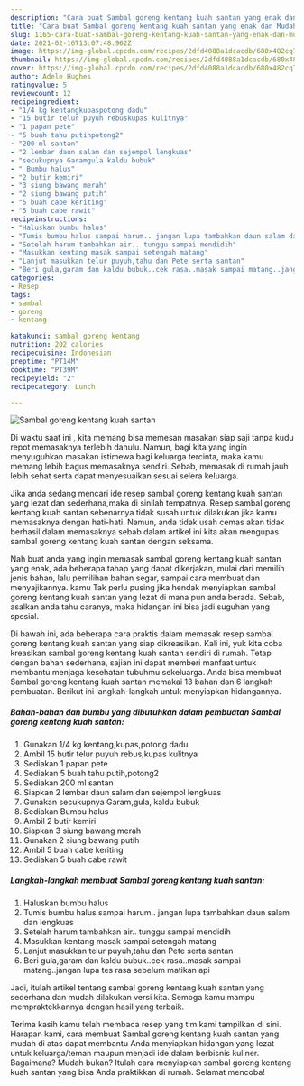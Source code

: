 ```yaml
---
description: "Cara buat Sambal goreng kentang kuah santan yang enak dan Mudah Dibuat"
title: "Cara buat Sambal goreng kentang kuah santan yang enak dan Mudah Dibuat"
slug: 1165-cara-buat-sambal-goreng-kentang-kuah-santan-yang-enak-dan-mudah-dibuat
date: 2021-02-16T13:07:48.962Z
image: https://img-global.cpcdn.com/recipes/2dfd4088a1dcacdb/680x482cq70/sambal-goreng-kentang-kuah-santan-foto-resep-utama.jpg
thumbnail: https://img-global.cpcdn.com/recipes/2dfd4088a1dcacdb/680x482cq70/sambal-goreng-kentang-kuah-santan-foto-resep-utama.jpg
cover: https://img-global.cpcdn.com/recipes/2dfd4088a1dcacdb/680x482cq70/sambal-goreng-kentang-kuah-santan-foto-resep-utama.jpg
author: Adele Hughes
ratingvalue: 5
reviewcount: 12
recipeingredient:
- "1/4 kg kentangkupaspotong dadu"
- "15 butir telur puyuh rebuskupas kulitnya"
- "1 papan pete"
- "5 buah tahu putihpotong2"
- "200 ml santan"
- "2 lembar daun salam dan sejempol lengkuas"
- "secukupnya Garamgula kaldu bubuk"
- " Bumbu halus"
- "2 butir kemiri"
- "3 siung bawang merah"
- "2 siung bawang putih"
- "5 buah cabe keriting"
- "5 buah cabe rawit"
recipeinstructions:
- "Haluskan bumbu halus"
- "Tumis bumbu halus sampai harum.. jangan lupa tambahkan daun salam dan lengkuas"
- "Setelah harum tambahkan air.. tunggu sampai mendidih"
- "Masukkan kentang masak sampai setengah matang"
- "Lanjut masukkan telur puyuh,tahu dan Pete serta santan"
- "Beri gula,garam dan kaldu bubuk..cek rasa..masak sampai matang..jangan lupa tes rasa sebelum matikan api"
categories:
- Resep
tags:
- sambal
- goreng
- kentang

katakunci: sambal goreng kentang 
nutrition: 202 calories
recipecuisine: Indonesian
preptime: "PT14M"
cooktime: "PT39M"
recipeyield: "2"
recipecategory: Lunch

---
```



![Sambal goreng kentang kuah santan](https://img-global.cpcdn.com/recipes/2dfd4088a1dcacdb/680x482cq70/sambal-goreng-kentang-kuah-santan-foto-resep-utama.jpg)

Di waktu  saat ini , kita memang bisa memesan masakan siap saji tanpa kudu repot memasaknya terlebih dahulu. Namun, bagi kita yang ingin menyuguhkan masakan istimewa bagi keluarga tercinta, maka kamu memang lebih bagus memasaknya sendiri. Sebab, memasak di rumah jauh lebih sehat serta dapat menyesuaikan sesuai selera keluarga.

Jika anda sedang mencari ide resep sambal goreng kentang kuah santan yang lezat dan sederhana,maka di sinilah tempatnya. Resep sambal goreng kentang kuah santan  sebenarnya tidak susah untuk dilakukan jika kamu memasaknya dengan hati-hati. Namun, anda tidak usah cemas akan tidak berhasil dalam memasaknya 
sebab dalam artikel ini kita akan mengupas sambal goreng kentang kuah santan dengan seksama.  



Nah buat anda yang ingin memasak sambal goreng kentang kuah santan yang enak, ada beberapa tahap yang dapat dikerjakan, mulai dari memilih jenis bahan, lalu pemilihan bahan segar, sampai cara membuat dan menyajikannya. kamu Tak perlu pusing jika hendak menyiapkan sambal goreng kentang kuah santan yang lezat di mana pun anda berada. Sebab, asalkan anda  tahu caranya, maka hidangan ini bisa jadi suguhan yang spesial.

Di bawah ini, ada beberapa cara praktis  dalam memasak resep sambal goreng kentang kuah santan yang siap dikreasikan. Kali ini, yuk kita coba kreasikan sambal goreng kentang kuah santan sendiri di rumah. Tetap dengan bahan sederhana, sajian ini dapat memberi manfaat untuk membantu menjaga kesehatan tubuhmu sekeluarga. Anda bisa membuat Sambal goreng kentang kuah santan memakai 13 bahan dan 6 langkah pembuatan. Berikut ini langkah-langkah untuk menyiapkan hidangannya.

<!--inarticleads1-->

##### Bahan-bahan dan bumbu yang dibutuhkan dalam pembuatan Sambal goreng kentang kuah santan:

1. Gunakan 1/4 kg kentang,kupas,potong dadu
1. Ambil 15 butir telur puyuh rebus,kupas kulitnya
1. Sediakan 1 papan pete
1. Sediakan 5 buah tahu putih,potong2
1. Sediakan 200 ml santan
1. Siapkan 2 lembar daun salam dan sejempol lengkuas
1. Gunakan secukupnya Garam,gula, kaldu bubuk
1. Sediakan  Bumbu halus
1. Ambil 2 butir kemiri
1. Siapkan 3 siung bawang merah
1. Gunakan 2 siung bawang putih
1. Ambil 5 buah cabe keriting
1. Sediakan 5 buah cabe rawit




<!--inarticleads2-->

##### Langkah-langkah membuat Sambal goreng kentang kuah santan:

1. Haluskan bumbu halus
1. Tumis bumbu halus sampai harum.. jangan lupa tambahkan daun salam dan lengkuas
1. Setelah harum tambahkan air.. tunggu sampai mendidih
1. Masukkan kentang masak sampai setengah matang
1. Lanjut masukkan telur puyuh,tahu dan Pete serta santan
1. Beri gula,garam dan kaldu bubuk..cek rasa..masak sampai matang..jangan lupa tes rasa sebelum matikan api




Jadi, itulah artikel tentang  sambal goreng kentang kuah santan  yang sederhana dan mudah dilakukan versi kita. Semoga kamu mampu mempraktekkannya dengan hasil yang terbaik. 

Terima kasih kamu telah membaca resep yang tim kami tampilkan di sini. Harapan kami, cara membuat  Sambal goreng kentang kuah santan yang mudah di atas dapat membantu Anda menyiapkan hidangan yang lezat untuk keluarga/teman maupun menjadi ide dalam berbisnis kuliner. Bagaimana? Mudah bukan? Itulah cara menyiapkan sambal goreng kentang kuah santan yang bisa Anda praktikkan di rumah. Selamat mencoba!

